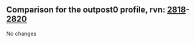 ## Comparison for the outpost0 profile, rvn: [2818](https://github.com/PRO100KatYT/FortniteProfileRevisions/tree/main/profiles/outpost0/2818%20outpost0.json)-[2820](https://github.com/PRO100KatYT/FortniteProfileRevisions/tree/main/profiles/outpost0/2820%20outpost0.json)

No changes
